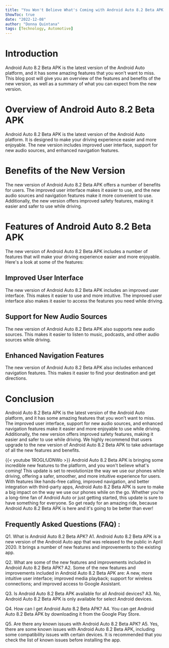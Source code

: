 ```yaml
---
title: "You Won't Believe What's Coming with Android Auto 8.2 Beta APK!"
ShowToc: true 
date: "2022-12-08"
author: "Donna Quintana" 
tags: [Technology, Automotive]
---
```

# Introduction

Android Auto 8.2 Beta APK is the latest version of the Android Auto platform, and it has some amazing features that you won't want to miss. This blog post will give you an overview of the features and benefits of the new version, as well as a summary of what you can expect from the new version.

# Overview of Android Auto 8.2 Beta APK

Android Auto 8.2 Beta APK is the latest version of the Android Auto platform. It is designed to make your driving experience easier and more enjoyable. The new version includes improved user interface, support for new audio sources, and enhanced navigation features.

# Benefits of the New Version

The new version of Android Auto 8.2 Beta APK offers a number of benefits for users. The improved user interface makes it easier to use, and the new audio sources and navigation features make it more convenient to use. Additionally, the new version offers improved safety features, making it easier and safer to use while driving.

# Features of Android Auto 8.2 Beta APK

The new version of Android Auto 8.2 Beta APK includes a number of features that will make your driving experience easier and more enjoyable. Here's a look at some of the features:

## Improved User Interface

The new version of Android Auto 8.2 Beta APK includes an improved user interface. This makes it easier to use and more intuitive. The improved user interface also makes it easier to access the features you need while driving.

## Support for New Audio Sources

The new version of Android Auto 8.2 Beta APK also supports new audio sources. This makes it easier to listen to music, podcasts, and other audio sources while driving.

## Enhanced Navigation Features

The new version of Android Auto 8.2 Beta APK also includes enhanced navigation features. This makes it easier to find your destination and get directions.

# Conclusion

Android Auto 8.2 Beta APK is the latest version of the Android Auto platform, and it has some amazing features that you won't want to miss. The improved user interface, support for new audio sources, and enhanced navigation features make it easier and more enjoyable to use while driving. Additionally, the new version offers improved safety features, making it easier and safer to use while driving. We highly recommend that users upgrade to the new version of Android Auto 8.2 Beta APK to take advantage of all the new features and benefits.

{{< youtube 1ROGLfJDNWo >}} 
Android Auto 8.2 Beta APK is bringing some incredible new features to the platform, and you won't believe what's coming! This update is set to revolutionize the way we use our phones while driving, offering a safer, smoother, and more intuitive experience for users. With features like hands-free calling, improved navigation, and better integration with third-party apps, Android Auto 8.2 Beta APK is sure to make a big impact on the way we use our phones while on the go. Whether you're a long-time fan of Android Auto or just getting started, this update is sure to have something for everyone. So get ready for an amazing ride, because Android Auto 8.2 Beta APK is here and it's going to be better than ever!

## Frequently Asked Questions (FAQ) :
Q1. What is Android Auto 8.2 Beta APK?
A1. Android Auto 8.2 Beta APK is a new version of the Android Auto app that was released to the public in April 2020. It brings a number of new features and improvements to the existing app.

Q2. What are some of the new features and improvements included in Android Auto 8.2 Beta APK?
A2. Some of the new features and improvements included in Android Auto 8.2 Beta APK are: A new, more intuitive user interface; improved media playback; support for wireless connections; and improved access to Google Assistant.

Q3. Is Android Auto 8.2 Beta APK available for all Android devices?
A3. No, Android Auto 8.2 Beta APK is only available for select Android devices.

Q4. How can I get Android Auto 8.2 Beta APK?
A4. You can get Android Auto 8.2 Beta APK by downloading it from the Google Play Store.

Q5. Are there any known issues with Android Auto 8.2 Beta APK?
A5. Yes, there are some known issues with Android Auto 8.2 Beta APK, including some compatibility issues with certain devices. It is recommended that you check the list of known issues before installing the app.


